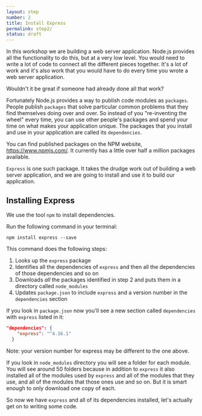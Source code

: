 ```yaml
---
layout: step
number: 2
title: Install Express
permalink: step2/
status: draft
---
```


In this workshop we are building a web server application. Node.js provides all the functionality to do this, but at a very low level.  You would need to write a lot of code to connect all the different pieces together.  It's a lot of work and it's also work that you would have to do every time you wrote a web server application.  

Wouldn't it be great if someone had already done all that work?

Fortunately Node.js provides a way to publish code modules as `packages`.  People publish `packages` that solve particular common problems that they find themselves doing over and over.  So instead of you "re-inventing the wheel" every time, you can use other people's packages and spend your time on what makes your application unique.  The packages that you install and use in your application are called its `dependencies`.

You can find published packages on the NPM website, <https://www.npmjs.com/>.  It currently has a little over half a million packages available.

`Express` is one such package. It takes the drudge work out of building a web server application, and we are going to install and use it to build our application.  

## Installing Express

We use the tool `npm` to install dependencies.

Run the following command in your terminal:

```
npm install express --save
```

This command does the following steps:

1. Looks up the `express` package
2. Identifies all the dependencies of `express` and then all the dependencies of those dependencies and so on
4. Downloads *all* the packages identified in step 2 and puts them in a directory called `node_modules`
5. Updates `package.json` to include `express` and a version number in the `dependencies` section

If you look in `package.json` now you'll see a new section called `dependencies` with `express` listed in it:

```json
"dependencies": {
    "express": "^4.16.1"
  }
```

Note: your version number for express may be different to the one above.

If you look in `node_modules` directory you will see a folder for each module.  You will see around 50 folders because in addition to `express` it also installed all of the modules used by `express` and all of the modules that they use, and all of the modules that those ones use and so on.  But it is smart enough to only download one copy of each.

So now we have `express` and all of its dependencies installed, let's actually get on to writing some code.
